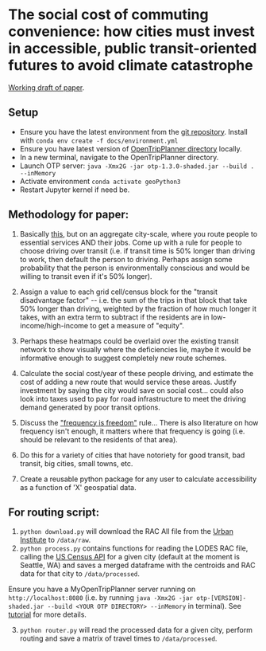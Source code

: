 # The social cost of commuting convenience: how cities must invest in accessible, public transit-oriented futures to avoid climate catastrophe

[Working draft of paper](https://docs.google.com/document/d/1_nJqh6TF2JJMlkGKWOM8bLRve1uU-IV5rhWL7rGA0qU/edit?usp=sharing).

## Setup 

* Ensure you have the latest environment from the [git repository](https://github.com/rohancalum/social-cost-convenience/tree/master/docs). Install with `conda env create -f docs/environment.yml`
* Ensure you have latest version of [OpenTripPlanner directory](https://drive.google.com/drive/folders/1dpiakMyGko6VMJlpvm_1ocqv_2PX69bZ?usp=sharing) locally. 
* In a new terminal, navigate to the OpenTripPlanner directory. 
* Launch OTP server: `java -Xmx2G -jar otp-1.3.0-shaded.jar --build . --inMemory`
* Activate environment `conda activate geoPython3`
* Restart Jupyter kernel if need be. 

## Methodology for paper: 

1. Basically [this](https://mapmyemissions.com/resources), but on an aggregate city-scale, where you route people to essential services AND their jobs. 
Come up with a rule for people to choose driving over transit (i.e. if transit time is 50% longer than driving to work, then default the person to driving. Perhaps assign some probability that the person is environmentally conscious and would be willing to transit even if it's 50% longer). 

2. Assign a value to each grid cell/census block for the "transit disadvantage factor" -- i.e. the sum of the trips in that block that take 50% longer than driving, weighted by the fraction of how much longer it takes, with an extra term to subtract if the residents are in low-income/high-income to get a measure of "equity". 

3. Perhaps these heatmaps could be overlaid over the existing transit network to show visually where the deficiencies lie, maybe it would be informative enough to suggest completely new route schemes.

4. Calculate the social cost/year of these people driving, and estimate the cost of adding a new route that would service these areas. Justify investment by saying the city would save on social cost... could also look into taxes used to pay for road infrastructure to meet the driving demand generated by poor transit options.

5. Discuss the ["frequency is freedom"](https://pedestrianobservations.com/2018/04/12/buses-in-brooklyn-frequency-is-freedom-but-15-minutes-isnt-frequency/) rule... There is also literature on how frequency isn't enough, it matters where that frequency is going (i.e. should be relevant to the residents of that area). 

6. Do this for a variety of cities that have notoriety for good transit, bad transit, big cities, small towns, etc.

7. Create a reusable python package for any user to calculate accessibility as a function of 'X' geospatial data.


## For routing script: 


1. `python download.py` will download the RAC All file from the [Urban Institute](https://datacatalog.urban.org/dataset/longitudinal-employer-household-dynamics-origin-destination-employment-statistics-lodes) to `/data/raw`.    
2.  `python process.py` contains functions for reading the LODES RAC file, calling the [US Census API](https://cenpy-devs.github.io/cenpy/api.html) for a given city 
   (default at the moment is Seattle, WA) and saves a merged dataframe with the centroids and RAC data for that city to 
    `/data/processed`. 
    
Ensure you have a MyOpenTripPlanner server running on `http://localhost:8080` (i.e. by running `java -Xmx2G -jar otp-[VERSION]-shaded.jar --build <YOUR OTP DIRECTORY> --inMemory` in terminal). See [tutorial](http://docs.opentripplanner.org/en/latest/Basic-Tutorial/) for more details.

3.  `python router.py` will read the processed data for a given city, perform routing and save a matrix of travel times to
    `/data/processed`.
